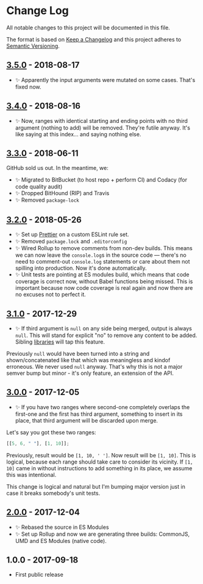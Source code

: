 # Change Log

All notable changes to this project will be documented in this file.

The format is based on [Keep a Changelog](http://keepachangelog.com/)
and this project adheres to [Semantic Versioning](http://semver.org/).

## [3.5.0] - 2018-08-17

- ✨ Apparently the input arguments were mutated on some cases. That's fixed now.

## [3.4.0] - 2018-08-16

- ✨ Now, ranges with identical starting and ending points with no third argument (nothing to add) will be removed. They're futile anyway. It's like saying at this index... and saying nothing else.

## [3.3.0] - 2018-06-11

GitHub sold us out. In the meantime, we:

- ✨ Migrated to BitBucket (to host repo + perform CI) and Codacy (for code quality audit)
- ✨ Dropped BitHound (RIP) and Travis
- ✨ Removed `package-lock`

## [3.2.0] - 2018-05-26

- ✨ Set up [Prettier](https://prettier.io) on a custom ESLint rule set.
- ✨ Removed `package.lock` and `.editorconfig`
- ✨ Wired Rollup to remove comments from non-dev builds. This means we can now leave the `console.log`s in the source code — there's no need to comment-out `console.log` statements or care about them not spilling into production. Now it's done automatically.
- ✨ Unit tests are pointing at ES modules build, which means that code coverage is correct now, without Babel functions being missed. This is important because now code coverage is real again and now there are no excuses not to perfect it.

## [3.1.0] - 2017-12-29

- ✨ If third argument is `null` on any side being merged, output is always `null`. This will stand for explicit "no" to remove any content to be added. Sibling [libraries](https://github.com/codsen/string-slices-array-push) will tap this feature.

Previously `null` would have been turned into a string and shown/concatenated like that which was meaningless and kindof erroneous. We never used `null` anyway. That's why this is not a major semver bump but minor - it's only feature, an extension of the API.

## [3.0.0] - 2017-12-05

- ✨ If you have two ranges where second-one completely overlaps the first-one and the first has third argument, something to insert in its place, that third argument will be discarded upon merge.

Let's say you got these two ranges:

```js
[[5, 6, " "], [1, 10]];
```

Previously, result would be `[1, 10, ' ']`. Now result will be `[1, 10]`. This is logical, because each range should take care to consider its vicinity. If `[1, 10]` came in without instructions to add something in its place, we assume this was intentional.

This change is logical and natural but I'm bumping major version just in case it breaks somebody's unit tests.

## [2.0.0] - 2017-12-04

- ✨ Rebased the source in ES Modules
- ✨ Set up Rollup and now we are generating three builds: CommonJS, UMD and ES Modules (native code).

## 1.0.0 - 2017-09-18

- First public release

[3.5.0]: https://bitbucket.org/codsen/ranges-merge/branches/compare/v3.5.0%0Dv3.4.0#diff
[3.4.0]: https://bitbucket.org/codsen/ranges-merge/branches/compare/v3.4.0%0Dv3.3.2#diff
[3.3.0]: https://bitbucket.org/codsen/ranges-merge/branches/compare/v3.3.0%0Dv3.2.0#diff
[3.2.0]: https://bitbucket.org/codsen/ranges-merge/branches/compare/v3.2.0%0Dv3.1.4#diff
[3.1.0]: https://bitbucket.org/codsen/ranges-merge/branches/compare/v3.1.0%0Dv3.0.2#diff
[3.0.0]: https://bitbucket.org/codsen/ranges-merge/branches/compare/v3.0.0%0Dv2.0.0#diff
[2.0.0]: https://bitbucket.org/codsen/ranges-merge/branches/compare/v2.0.0%0Dv1.0.3#diff
